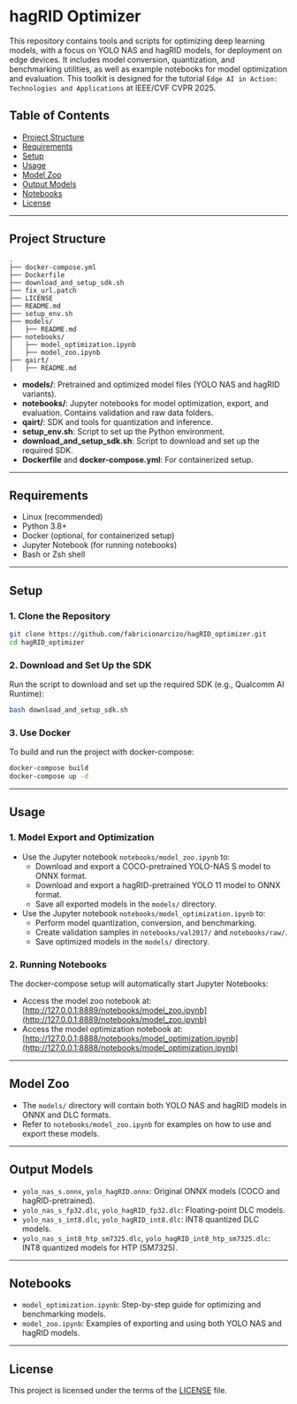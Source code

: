 # hagRID Optimizer

This repository contains tools and scripts for optimizing deep learning models, with a focus on YOLO NAS and hagRID models, for deployment on edge devices. It includes model conversion, quantization, and benchmarking utilities, as well as example notebooks for model optimization and evaluation. This toolkit is designed for the tutorial `Edge AI in Action: Technologies and Applications` at IEEE/CVF CVPR 2025.

## Table of Contents

- [Project Structure](#project-structure)
- [Requirements](#requirements)
- [Setup](#setup)
- [Usage](#usage)
- [Model Zoo](#model-zoo)
- [Output Models](#output-models)
- [Notebooks](#notebooks)
- [License](#license)

---

## Project Structure

```
.
├── docker-compose.yml
├── Dockerfile
├── download_and_setup_sdk.sh
├── fix_url.patch
├── LICENSE
├── README.md
├── setup_env.sh
├── models/
│   ├── README.md
├── notebooks/
│   ├── model_optimization.ipynb
│   ├── model_zoo.ipynb
├── qairt/
│   ├── README.md
```

- **models/**: Pretrained and optimized model files (YOLO NAS and hagRID variants).
- **notebooks/**: Jupyter notebooks for model optimization, export, and evaluation. Contains validation and raw data folders.
- **qairt/**: SDK and tools for quantization and inference.
- **setup_env.sh**: Script to set up the Python environment.
- **download_and_setup_sdk.sh**: Script to download and set up the required SDK.
- **Dockerfile** and **docker-compose.yml**: For containerized setup.

---

## Requirements

- Linux (recommended)
- Python 3.8+
- Docker (optional, for containerized setup)
- Jupyter Notebook (for running notebooks)
- Bash or Zsh shell

---

## Setup

### 1. Clone the Repository

```zsh
git clone https://github.com/fabricionarcizo/hagRID_optimizer.git
cd hagRID_optimizer
```

### 2. Download and Set Up the SDK

Run the script to download and set up the required SDK (e.g., Qualcomm AI Runtime):

```zsh
bash download_and_setup_sdk.sh
```

### 3. Use Docker

To build and run the project with docker-compose:

```zsh
docker-compose build
docker-compose up -d
```

---

## Usage

### 1. Model Export and Optimization

- Use the Jupyter notebook `notebooks/model_zoo.ipynb` to:
  - Download and export a COCO-pretrained YOLO-NAS S model to ONNX format.
  - Download and export a hagRID-pretrained YOLO 11 model to ONNX format.
  - Save all exported models in the `models/` directory.
- Use the Jupyter notebook `notebooks/model_optimization.ipynb` to:
  - Perform model quantization, conversion, and benchmarking.
  - Create validation samples in `notebooks/val2017/` and `notebooks/raw/`.
  - Save optimized models in the `models/` directory.

### 2. Running Notebooks

The docker-compose setup will automatically start Jupyter Notebooks:

- Access the model zoo notebook at:  
  [http://127.0.0.1:8889/notebooks/model_zoo.ipynb](http://127.0.0.1:8889/notebooks/model_zoo.ipynb)
- Access the model optimization notebook at:  
  [http://127.0.0.1:8888/notebooks/model_optimization.ipynb](http://127.0.0.1:8888/notebooks/model_optimization.ipynb)

---

## Model Zoo

- The `models/` directory will contain both YOLO NAS and hagRID models in ONNX and DLC formats.
- Refer to `notebooks/model_zoo.ipynb` for examples on how to use and export these models.

---

## Output Models

- `yolo_nas_s.onnx`, `yolo_hagRID.onnx`: Original ONNX models (COCO and hagRID-pretrained).
- `yolo_nas_s_fp32.dlc`, `yolo_hagRID_fp32.dlc`: Floating-point DLC models.
- `yolo_nas_s_int8.dlc`, `yolo_hagRID_int8.dlc`: INT8 quantized DLC models.
- `yolo_nas_s_int8_htp_sm7325.dlc`, `yolo_hagRID_int8_htp_sm7325.dlc`: INT8 quantized models for HTP (SM7325).

---

## Notebooks

- `model_optimization.ipynb`: Step-by-step guide for optimizing and benchmarking models.
- `model_zoo.ipynb`: Examples of exporting and using both YOLO NAS and hagRID models.

---

## License

This project is licensed under the terms of the [LICENSE](LICENSE) file.
